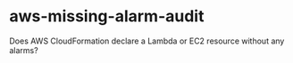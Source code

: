 # aws-missing-alarm-audit
Does AWS CloudFormation declare a Lambda or EC2 resource without any alarms?
